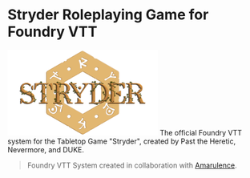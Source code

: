 # Stryder Roleplaying Game for Foundry VTT
<img src="https://raw.githubusercontent.com/DarkSerpent/stryder-fvtt/refs/heads/main/assets/stryderfvtt_title.png" width="300">
The official Foundry VTT system for the Tabletop Game "Stryder", created by Past the Heretic, Nevermore, and DUKE.

> Foundry VTT System created in collaboration with [Amarulence](https://github.com/DarkSerpent).
